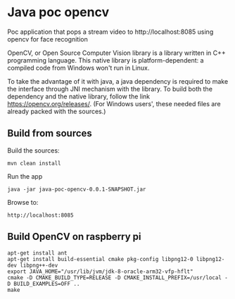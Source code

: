# Java poc opencv

Poc application that pops a stream video to http://localhost:8085 using opencv for face recognition

OpenCV, or Open Source Computer Vision library is a library written in C++ programming language.
This native library is platform-dependent: a compiled code from Windows won't run in Linux.

To take the advantage of it with java, a java dependency is required to make the interface through JNI mechanism with the library.
To build both the dependency and the native library, follow the link https://opencv.org/releases/.
(For Windows users', these needed files are already packed with the sources.)


## Build from sources
Build the sources:

	mvn clean install
	
Run the app

	java -jar java-poc-opencv-0.0.1-SNAPSHOT.jar	

Browse to:

	http://localhost:8085

	
## Build OpenCV on raspberry pi
	apt-get install ant
	apt-get install build-essential cmake pkg-config libpng12-0 libpng12-dev libpng++-dev
	export JAVA_HOME="/usr/lib/jvm/jdk-8-oracle-arm32-vfp-hflt"
	cmake -D CMAKE_BUILD_TYPE=RELEASE -D CMAKE_INSTALL_PREFIX=/usr/local -D BUILD_EXAMPLES=OFF ..
	make

	
